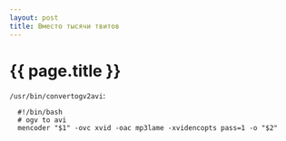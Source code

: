 ```yaml
---
layout: post
title: Вместо тысячи твитов
---
```

# {{ page.title }}


`/usr/bin/convertogv2avi`:

```
  #!/bin/bash
  # ogv to avi
  mencoder "$1" -ovc xvid -oac mp3lame -xvidencopts pass=1 -o "$2"
```
